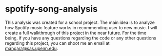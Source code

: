 # spotify-song-analysis
This analysis was created for a school project. The main idea is to analyze how Spotify music feature works in recommending user to new music. I will create a full walkthrough of this project in the near future. For the time being, if you have any questions regarding the code or any other questions regarding this project, you can shoot me an email at mangara@sas.upenn.edu.
